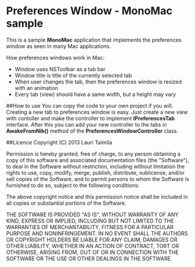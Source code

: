 Preferences Window - MonoMac sample
=========
This is a sample **MonoMac** application that implements the preferences window as seen in many Mac applications.

How preferences windows work in Mac:
* Window uses NSToolbar as a tab bar
* Window title is title of the currently selected tab
* When user changes the tab, then the preferences window is resized with an animation
* Every tab (view) should have a same width, but a height may vary

##How to use
You can copy the code to your own project if you will. Creating a new tab to preferences window is easy.
Just create a new view with contoller and make the controller to implement **IPreferencesTab** interface.
After this you can add your new controller to the tabs in **AwakeFromNib()** method of the **PreferencesWindowController** class.

##Licence
Copyright (C) 2013 Lauri Taimila

Permission is hereby granted, free of charge, to any person obtaining a copy of this software and associated documentation files (the "Software"), to deal in the Software without restriction, including without limitation the rights to use, copy, modify, merge, publish, distribute, sublicense, and/or sell copies of the Software, and to permit persons to whom the Software is furnished to do so, subject to the following conditions:

The above copyright notice and this permission notice shall be included in all copies or substantial portions of the Software.

THE SOFTWARE IS PROVIDED "AS IS", WITHOUT WARRANTY OF ANY KIND, EXPRESS OR IMPLIED, INCLUDING BUT NOT LIMITED TO THE WARRANTIES OF MERCHANTABILITY, FITNESS FOR A PARTICULAR PURPOSE AND NONINFRINGEMENT. IN NO EVENT SHALL THE AUTHORS OR COPYRIGHT HOLDERS BE LIABLE FOR ANY CLAIM, DAMAGES OR OTHER LIABILITY, WHETHER IN AN ACTION OF CONTRACT, TORT OR OTHERWISE, ARISING FROM, OUT OF OR IN CONNECTION WITH THE SOFTWARE OR THE USE OR OTHER DEALINGS IN THE SOFTWARE.
